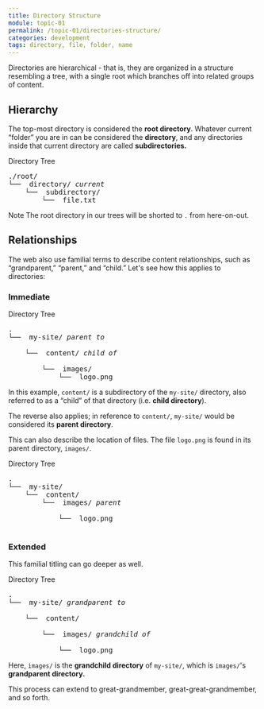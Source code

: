```yaml
---
title: Directory Structure
module: topic-01
permalink: /topic-01/directories-structure/
categories: development
tags: directory, file, folder, name
---
```


<div class="divider-heading"></div>

Directories are hierarchical - that is, they are organized in a structure resembling a tree, with a single root which branches off into related groups of content.

## Hierarchy
The top-most directory is considered the **root directory**. Whatever current “folder” you are in can be considered the **directory**, and any directories inside that current directory are called **subdirectories.**

<div class="code-heading">
  <span>Directory Tree</span>
</div>
<pre id="bash">
./root/
└── <i class="far fa-folder-open"></i> directory/ <i class="fas fa-long-arrow-alt-left bounce-x"><span>current</span></i>
    └── <i class="far fa-folder-open"></i> subdirectory/
        └── <i class="far fa-file-alt"></i> file.txt
</pre>

<span class="label label-info">Note</span> The root directory in our trees will be shorted to `.` from here-on-out.


<div class="divider-pg"></div>


## Relationships
The web also use familial terms to describe content relationships, such as “grandparent,” “parent,” and “child.” Let's see how this applies to directories:


### Immediate
<div class="code-heading">
  <span>Directory Tree</span>
</div>
<pre id="bash">
.
└── <i class="far fa-folder-open"></i> my-site/ <i class="fas fa-arrows-alt-h bounce-x"><span>parent to</span></i><div class="line horizontal-down bounce-x" style="width: 35px"></div>
    └── <i class="far fa-folder-open"></i> content/ <i class="fas fa-arrows-alt-h bounce-x"><span>child of</span></i><div class="line horizontal-up bounce-x" style="width: 10px"></div>
        └── <i class="far fa-folder-open"></i> images/
            └── <i class="far fa-image"></i> logo.png
</pre>

In this example, `content/` is a subdirectory of the `my-site/` directory, also referred to as a “child” of that directory (i.e. **child directory**).

The reverse also applies; in reference to `content/`, `my-site/` would be considered its **parent directory**.

This can also describe the location of files. The file `logo.png` is found in its parent directory, `images/`.

<div class="code-heading">
  <span>Directory Tree</span>
</div>
<pre id="bash">
.
└── <i class="far fa-folder-open"></i> my-site/
    └── <i class="far fa-folder-open"></i> content/
        └── <i class="far fa-folder-open"></i> images/ <i class="fas fa-long-arrow-alt-left bounce-x"><span>parent</span></i><div class="line horizontal-down bounce-x" style="width: 15px"></div>
            └── <i class="far fa-image"></i> logo.png <div class="line horizontal-up bounce-x" style="width: 51px"></div>
</pre>



### Extended
This familial titling can go deeper as well.

<div class="code-heading">
  <span>Directory Tree</span>
</div>
<pre id="bash">
.
└── <i class="far fa-folder-open"></i> my-site/ <i class="fas fa-arrows-alt-h bounce-x"><span>grandparent to</span></i><div class="line horizontal-down bounce-x" style="width: 62px"></div>
    └── <i class="far fa-folder-open"></i> content/ <div class="line vertical bounce-x" style="width: 175px"></div>
        └── <i class="far fa-folder-open"></i> images/ <i class="fas fa-arrows-alt-h bounce-x"><span>grandchild of</span></i><div class="line horizontal-up bounce-x" style="width: 10px"></div>
            └── <i class="far fa-image"></i> logo.png
</pre>

Here, `images/` is the **grandchild directory** of `my-site/`, which is `images/`'s **grandparent directory.**

This process can extend to great-grandmember, great-great-grandmember, and so forth.
